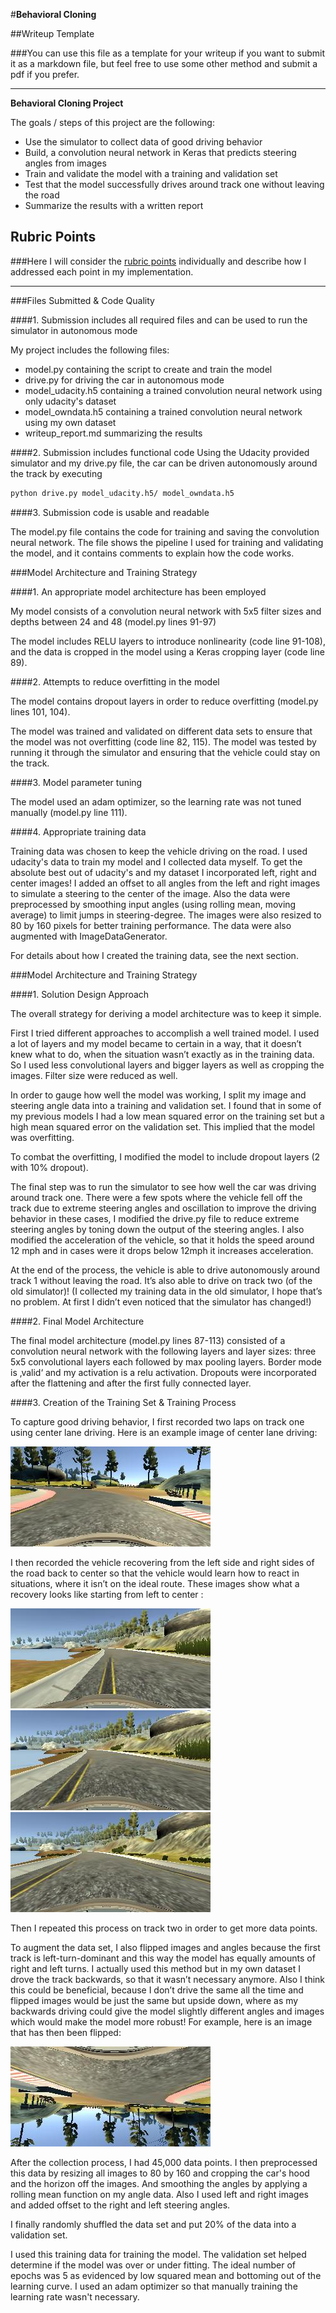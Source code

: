 #**Behavioral Cloning**

##Writeup Template

###You can use this file as a template for your writeup if you want to submit it as a markdown file, but feel free to use some other method and submit a pdf if you prefer.

---

**Behavioral Cloning Project**

The goals / steps of this project are the following:
* Use the simulator to collect data of good driving behavior
* Build, a convolution neural network in Keras that predicts steering angles from images
* Train and validate the model with a training and validation set
* Test that the model successfully drives around track one without leaving the road
* Summarize the results with a written report


[//]: # (Image References)

[image1]: ./write_up_imgs/center_image.jpg "Normal Image"
[image2]: ./write_up_imgs/center_left_recovery.jpg "Recovery Image"
[image3]: ./write_up_imgs/center_left_recovery1.jpg "Recovery Image"
[image4]: ./write_up_imgs/center_left_recovery2.jpg "Recovery Image"
[image5]: ./write_up_imgs/center_image_flipped.jpg "Flipped Image"

## Rubric Points
###Here I will consider the [rubric points](https://review.udacity.com/#!/rubrics/432/view) individually and describe how I addressed each point in my implementation.  

---
###Files Submitted & Code Quality

####1. Submission includes all required files and can be used to run the simulator in autonomous mode

My project includes the following files:
* model.py containing the script to create and train the model
* drive.py for driving the car in autonomous mode
* model_udacity.h5 containing a trained convolution neural network using only udacity's dataset
* model_owndata.h5 containing a trained convolution neural network using my own dataset
* writeup_report.md summarizing the results

####2. Submission includes functional code
Using the Udacity provided simulator and my drive.py file, the car can be driven autonomously around the track by executing
```sh
python drive.py model_udacity.h5/ model_owndata.h5
```

####3. Submission code is usable and readable

The model.py file contains the code for training and saving the convolution neural network. The file shows the pipeline I used for training and validating the model, and it contains comments to explain how the code works.

###Model Architecture and Training Strategy

####1. An appropriate model architecture has been employed

My model consists of a convolution neural network with 5x5 filter sizes and depths between 24 and 48 (model.py lines 91-97)

The model includes RELU layers to introduce nonlinearity (code line 91-108), and the data is cropped in the model using a Keras cropping layer (code line 89).

####2. Attempts to reduce overfitting in the model

The model contains dropout layers in order to reduce overfitting (model.py lines 101, 104).

The model was trained and validated on different data sets to ensure that the model was not overfitting (code line 82, 115). The model was tested by running it through the simulator and ensuring that the vehicle could stay on the track.

####3. Model parameter tuning

The model used an adam optimizer, so the learning rate was not tuned manually (model.py line 111).

####4. Appropriate training data

Training data was chosen to keep the vehicle driving on the road. I used udacity's data to train my model and I collected data myself. To get the absolute best out of udacity's and my dataset I incorporated left, right and center images! I added an offset to all angles from the left and right images to simulate a steering to the center of the image. Also the data were preprocessed by smoothing input angles (using rolling mean, moving average) to limit jumps in steering-degree. The images were also resized to 80 by 160 pixels for better training performance. The data were also augmented with ImageDataGenerator.

For details about how I created the training data, see the next section.

###Model Architecture and Training Strategy

####1. Solution Design Approach

The overall strategy for deriving a model architecture was to keep it simple.

First I tried different approaches to accomplish a well trained model. I used a lot of layers and my model became to certain in a way, that it doesn’t knew what to do, when the situation wasn’t exactly as in the training data. So I used less convolutional layers and bigger layers as well as cropping the images. Filter size were reduced as well.

In order to gauge how well the model was working, I split my image and steering angle data into a training and validation set. I found that in some of my previous models I had a low mean squared error on the training set but a high mean squared error on the validation set. This implied that the model was overfitting.

To combat the overfitting, I modified the model to include dropout layers (2 with 10% dropout).

The final step was to run the simulator to see how well the car was driving around track one. There were a few spots where the vehicle fell off the track due to extreme steering angles and oscillation to improve the driving behavior in these cases, I modified the drive.py file to reduce extreme steering angles by toning down the output of the steering angles. I also modified the acceleration of the vehicle, so that it holds the speed around 12 mph and in cases were it drops below 12mph it increases acceleration.

At the end of the process, the vehicle is able to drive autonomously around track 1 without leaving the road. It’s also able to drive on track two (of the old simulator)! (I collected my training data in the old simulator, I hope that’s no problem. At first I didn’t even noticed that the simulator has changed!)

####2. Final Model Architecture

The final model architecture (model.py lines 87-113) consisted of a convolution neural network with the following layers and layer sizes: three 5x5 convolutional layers each followed by max pooling layers. Border mode is ‚valid‘ and my activation is a relu activation. Dropouts were incorporated after the flattening and after the first fully connected layer.

####3. Creation of the Training Set & Training Process

To capture good driving behavior, I first recorded two laps on track one using center lane driving. Here is an example image of center lane driving:

![alt text][image1]

I then recorded the vehicle recovering from the left side and right sides of the road back to center so that the vehicle would learn how to react in situations, where it isn’t on the ideal route. These images show what a recovery looks like starting from left to center :

![alt text][image2]
![alt text][image3]
![alt text][image4]

Then I repeated this process on track two in order to get more data points.

To augment the data set, I also flipped images and angles because the first track is left-turn-dominant and this way the model has equally amounts of right and left turns. I actually used this method but in my own dataset I drove the track backwards, so that it wasn’t necessary anymore. Also I think this could be beneficial, because I don’t drive the same all the time and flipped images would be just the same but upside down, where as my backwards driving could give the model slightly different angles and images which would make the model more robust! For example, here is an image that has then been flipped:

![alt text][image5]


After the collection process, I had 45,000 data points. I then preprocessed this data by resizing all images to 80 by 160 and cropping the car's hood and the horizon off the images. And smoothing the angles by applying a rolling mean function on my angle data. Also I used left and right images and added offset to the right and left steering angles.


I finally randomly shuffled the data set and put 20% of the data into a validation set.

I used this training data for training the model. The validation set helped determine if the model was over or under fitting. The ideal number of epochs was 5 as evidenced by low squared mean and bottoming out of the learning curve. I used an adam optimizer so that manually training the learning rate wasn't necessary.
